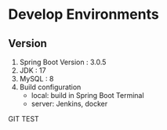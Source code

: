 # Develop Environments
## Version
1. Spring Boot Version : 3.0.5
2. JDK : 17
3. MySQL : 8
4. Build configuration
   - local: build in Spring Boot Terminal
   - server: Jenkins, docker


GIT TEST